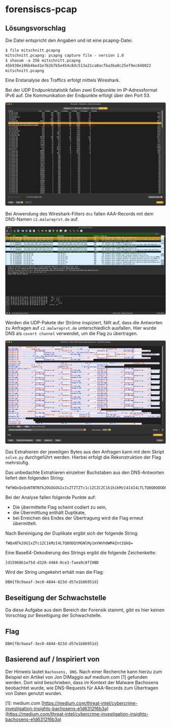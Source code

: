 # forensiscs-pcap

## Lösungsvorschlag

Die Datei entspricht den Angaben und ist eine pcapng-Datei.

```console
$ file mitschnitt.pcapng
mitschnitt.pcapng: pcapng capture file - version 1.0
$ shasum -a 256 mitschnitt.pcapng
45b938e106b4bed1e7b2b7b5e454c8dc513a21ca0acfba3ba0c25ef9ec648022  mitschnitt.pcapng
```

Eine Erstanalyse des Traffics erfolgt mittels Wireshark.

Bei der UDP Endpunktstatistik fallen zwei Endpunkte im IP-Adressformat IPv6 auf.
Die Kommunikation der Endpunkte erfolgt über den Port 53.

![Wireshark Statistics](./statistics_pcap.png)

Bei Anwendung des Wireshark-Filters `dns` fallen AAA-Records mit dem DNS-Namen `c2.malwreprvt.de` auf.

![Wireshark DNS Filter](./dns_filter.png)

Werden die UDP-Pakete der Ströme inspiziert, fällt auf, dass die Antworten zu Anfragen auf `c2.malwreprvt.de` unterschiedlich ausfallen. Hier wurde DNS als `covert channel` verwendet, um die Flag zu übertragen.

![Wireshark UDP Flow](./udp_flow.png)

Das Extrahieren der jeweiligen Bytes aus den Anfragen kann mit dem Skript `solve.py` durchgeführt werden.
Hierbei erfolgt die Rekonstruktion der Flag mehrstufig.

Das unbedachte Extrahieren einzelner Buchstaben aus den DNS-Antworten liefert den folgenden String:

```
fWfWQxQxQxNTNTNTk2OGOGOGIxIxZTZTZTc1c1ZCZCZC1k1k1kMzI4I4I4LTLTQ0Q0ODODQtQtMGMGMGNlNlMyMyMy1m1mYWYWYWVhVhVhOWOWOWM4M4ZnZnZntItItIQkQkQkQ=Q=fWfW
```

Bei der Analyse fallen folgende Punkte auf:
* Die übermittelte Flag scheint codiert zu sein,
* die Übermittlung enthält Duplikate,
* bei Erreichen des Endes der Übertragung wird die Flag erneut übermittelt.

Nach Bereinigung der Duplikate ergibt sich der folgende String:

```
fWQxNTk2OGIxZTc1ZC1kMzI4LTQ0ODQtMGNlMy1mYWVhOWM4ZntIQkQ=
```

Eine Base64-Dekodierung des Strings ergibt die folgende Zeichenkette:

```
}d15968b1e75d-d328-4484-0ce3-faea9c8f{HBD
```

Wird der String umgekehrt erhält man die Flag:

```text
DBH{f8c9aeaf-3ec0-4844-823d-d57e1b86951d}
```

## Beseitigung der Schwachstelle

Da diese Aufgabe aus dem Bereich der Forensik stammt, gibt es hier keinen Vorschlag zur Beseitigung der Schwachstelle.

## Flag
```
DBH{f8c9aeaf-3ec0-4844-823d-d57e1b86951d}
```
## Basierend auf / Inspiriert von

Der Hinweis lautet `Bachosens, DNS`. Nach einer Recherche kann hierzu zum Beispiel ein Artikel von Jon DiMaggio auf medium.com [1] gefunden werden. Dort wird beschrieben, dass im Kontext der Malware Bachosens beobachtet wurde, wie DNS-Requests für AAA-Records zum Übertragen von Daten genutzt wurden.

[1]: medium.com [https://medium.com/threat-intel/cybercrime-investigation-insights-bachosens-e1d6312f6b3a](https://medium.com/threat-intel/cybercrime-investigation-insights-bachosens-e1d6312f6b3a)
